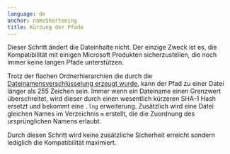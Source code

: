 ```yaml
---
language: de
anchor: nameShortening
title: Kürzung der Pfade
---
```

<p class="lead">Dieser Schritt ändert die Dateinhalte nicht. Der einzige Zweck ist es, die Kompatibilität mit einigen Microsoft Produkten sicherzustellen, die noch immer keine langen Pfade unterstützen.</p>

Trotz der flachen Ordnerhierarchien die durch die <a href="#nameEncryption">Dateinamensverschlüsselung erzeugt wurde</a>, kann der Pfad zu einer Datei länger als 255 Zeichen sein. Immer wenn ein Dateiname einen Grenzwert überschreitet, wird dieser durch einen wesentlich kürzeren SHA-1 Hash ersetzt und bekommt eine <code>.lng</code> erweiterung. Zusätzlich wird eine Datei gleichen Names im Verzeichnis <code>m</code> erstellt, die die Zuordnung des ursprünglichen Namens erlaubt.

Durch diesen Schritt wird keine zusätzliche Sicherheit erreicht sondern lediglich die Kompatibilität maximiert.
